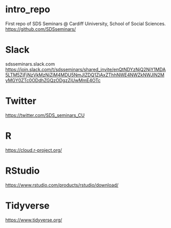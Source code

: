 # intro_repo
First repo of SDS Seminars @ Cardiff Uiniversity, School of Social Sciences.
https://github.com/SDSseminars/

# Slack
sdsseminars.slack.com
https://join.slack.com/t/sdsseminars/shared_invite/enQtNDYzNjQ2NjY1MDA5LTM5ZjFjNzVkMzNiZjM4MDU5NmJlZDQ1ZjAxZThhNWE4NWZkNWJlN2MyMGY0ZTc0ODdhZGQzODgzZjUwMmE4OTc

# Twitter
https://twitter.com/SDS_seminars_CU

# R
https://cloud.r-project.org/

# RStudio
https://www.rstudio.com/products/rstudio/download/

# Tidyverse
https://www.tidyverse.org/
